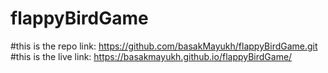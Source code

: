 # flappyBirdGame
#this is the repo link: https://github.com/basakMayukh/flappyBirdGame.git
#this is the live link: https://basakmayukh.github.io/flappyBirdGame/
